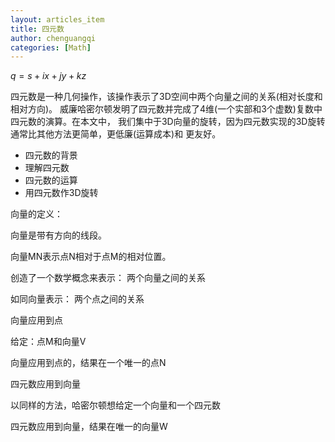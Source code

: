 ```yaml
---
layout: articles_item
title: 四元数
author: chenguangqi
categories: [Math]
---
```



$q =  s + ix + jy + kz$

四元数是一种几何操作，该操作表示了3D空间中两个向量之间的关系(相对长度和相对方向)。
威廉哈密尔顿发明了四元数并完成了4维(一个实部和3个虚数)复数中四元数的演算。在本文中，
我们集中于3D向量的旋转，因为四元数实现的3D旋转通常比其他方法更简单，更低廉(运算成本)和
更友好。

* 四元数的背景
* 理解四元数
* 四元数的运算
* 用四元数作3D旋转

向量的定义：

向量是带有方向的线段。

向量MN表示点N相对于点M的相对位置。

创造了一个数学概念来表示：
两个向量之间的关系

如同向量表示：
两个点之间的关系


向量应用到点

给定：点M和向量V

向量应用到点的，结果在一个唯一的点N


四元数应用到向量

以同样的方法，哈密尔顿想给定一个向量和一个四元数

四元数应用到向量，结果在唯一的向量W
